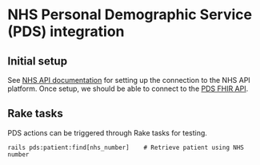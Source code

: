 # NHS Personal Demographic Service (PDS) integration

## Initial setup

See [NHS API documentation](nhs-api.md) for setting up the connection to the NHS API platform. Once setup, we should be able to connect to the [PDS FHIR API](https://digital.nhs.uk/developer/api-catalogue/personal-demographics-service-fhir).

## Rake tasks

PDS actions can be triggered through Rake tasks for testing.

```
rails pds:patient:find[nhs_number]    # Retrieve patient using NHS number
```
